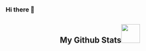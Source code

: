 ### Hi there 👋

<!--
**Elstargo00/Elstargo00** is a ✨ _special_ ✨ repository because its `README.md` (this file) appears on your GitHub profile.

Here are some ideas to get you started:

- 🔭 I’m currently working on ...
- 🌱 I’m currently learning ...
- 👯 I’m looking to collaborate on ...
- 🤔 I’m looking for help with ...
- 💬 Ask me about ...
- 📫 How to reach me: ...
- 😄 Pronouns: ...
- ⚡ Fun fact: ...
-->



<h2 align="center">
  My Github Stats<img src="https://c.tenor.com/1UoL-HJFGDAAAAAi/pentol-stiker-pentol.gif" width="50">
</h2>
 
<br>

<!-- <p align = "center"> -->
<!--   <img  src = "https://github-readme-stats.vercel.app/api?username=Elstargo00&show_icons=true&theme=radical&line_height=27"> -->
<!--   <img src = "https://github-readme-stats.vercel.app/api/top-langs/?username=Elstargo00&hide=html,css,java,shaderlab,kotlin,hlsl&theme=radical"> -->
<!--   <img src = "https://github-readme-stats.vercel.app/api/top-langs/?username=Elstargo00&theme=radical"> -->
<!-- </p>  -->

<!-- <p align = "center"> -->
<!--  <img  src="https://github-readme-streak-stats.herokuapp.com/?user=ritik307&show_icons=true&locale=en&layout=compact&theme=radical&line_height=0" /> -->
<!-- </p>  -->

<!-- <p align = "center"> -->
<!--  <img src="https://activity-graph.herokuapp.com/graph?username=Elstargo&theme=redical"> -->
<!-- </p>  -->
<!-- <hr> -->
<!-- <p align="center">If you like it, do fork 🍴 and star ⭐</p> -->
